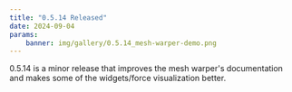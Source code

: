 ```yaml
---
title: "0.5.14 Released"
date: 2024-09-04
params:
    banner: img/gallery/0.5.14_mesh-warper-demo.png
---
```


0.5.14 is a minor release that improves the mesh warper's documentation and makes
some of the widgets/force visualization better.

